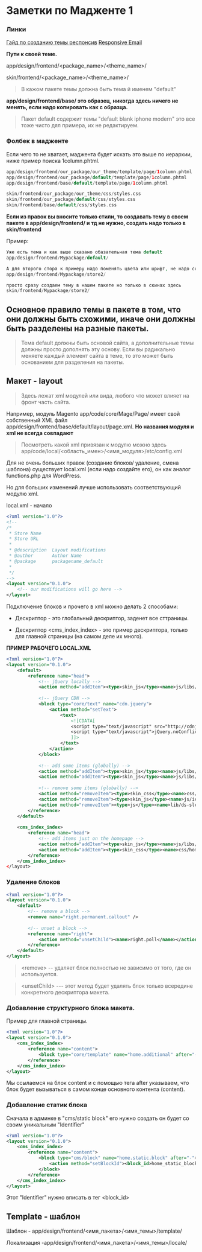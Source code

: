 # Заметки по Мадженте 1

### Линки

[Гайд по созданию темы респонсив](http://devdocs.magento.com/guides/m1x/ce19-ee114/RWD_dev-guide.html)
[Responsive Email](http://devdocs.magento.com/guides/m1x/ce19-ee114/RWD_responsive_emails.html)

**Пути к своей теме.**

app/design/frontend/<package_name>/<theme_name>/

skin/frontend/<package_name>/<theme_name>/


 > В кажом пакете темы должна быть тема й именем "default"
 
 **app/design/frontend/base/  это образец, никогда здесь ничего не менять, если надо копировать как с образца.**
 
 > Пакет default содержит темы "default blank iphone modern" это все тоже чисто дял примера, их не редактируем.
 
 ### Фолбек в мадженте
 
 Если чего то  не хватает, маджента будет искать это выше по иерархии, ниже пример поиска 1column.phtml.

```php
app/design/frontend/our_package/our_theme/template/page/1column.phtml
app/design/frontend/our_package/default/template/page/1column.phtml
app/design/frontend/base/default/template/page/1column.phtml

skin/frontend/our_package/our_theme/css/styles.css
skin/frontend/our_package/default/css/styles.css
skin/frontend/base/default/css/styles.css
```

**Если из правок вы вносите только стили, то создавать тему в своем пакете в app/design/frontend/ и тд не нужно, создать надо только в skin/frontend**

Пример:

```php
Уже есть тема и как выше сказано обазательная тема default
app/design/frontend/Mypackage/default/

А для второго стора к примеру надо поменять цвета или шрифт, не надо создавать в этом же пакете еще 1 тему, как показано ниже
app/design/frontend/Mypackage/store2/

просто сразу создаем тему в нашем пакете но только в скинах здесь
skin/frontend/Mypackage/store2/
```

## Основное правило темы в пакете в том, что они должны быть схожими, иначе они должны быть разделены на разные пакеты.

> Тема default должны быть основой сайта, а дополнительные темы должны просто дополнять эту основу. Если вы радикально меняете каждый элемент  сайта в теме, то это может быть основанием для разделения на пакеты.


## Макет -  layout

>  Здесь лежат xml модулей или вида, любого что может влияет на фронт часть сайта.

Например, модуль Magento app/code/core/Mage/Page/ имеет свой собственный XML файл app/design/frontend/base/default/layout/page.xml. **Но названия модуля и xml не всегда совпадают**

> Посмотреть какой xml привязан к модулю можно здесь app/code/local/<область_имен>/<имя_модуля>/etc/config.xml

Для не очень больших правок (создание блоков/ удаление, смена шаблона) существует local.xml (если надо создайте его), он как аналог functions.php для WordPress.

Но для больших изменений лучше использовать соответствующий модулю xml.

local.xml - начало

```xml
<?xml version="1.0"?>
<!--
/*
 * Store Name
 * Store URL
 *
 * @description  Layout modifications
 * @author       Author Name
 * @package      packagename_default
 *
 */
-->
<layout version="0.1.0">
    <!-- our modifications will go here -->
</layout>
```
Подключение блоков и прочего в xml можно делать 2 способами:

* Дескриптор <default> - это глобальный дескриптор, заденет все сттраницы.

* Дескриптор <cms_index_index> - это пример дескриптора, только для главной страницы (на самом деле их много).

**ПРИМЕР РАБОЧЕГО LOCAL.XML**

```xml
<?xml version="1.0"?>
<layout version="0.1.0">
    <default>
        <reference name="head">
            <!-- jQuery locally -->
            <action method="addItem"><type>skin_js</type><name>js/libs/jquery.min.js</name></action>
 
            <!-- jQuery CDN -->
            <block type="core/text" name="cdn.jquery">
                <action method="setText">
                    <text>
                        <![CDATA[
                        <script type="text/javascript" src="http://cdnjs.cloudflare.com/ajax/libs/jquery/2.1.1/jquery.min.js"></script>
                        <script type="text/javascript">jQuery.noConflict();</script>
                        ]]>
                    </text>
                </action>
            </block>
 
            <!-- add some items (globally) -->
            <action method="addItem"><type>skin_js</type><name>js/libs/modernizr.min.js</name></action>
            <action method="addItem"><type>skin_js</type><name>js/libs/html5shiv.min.js</name><params/><if>lt IE 9</if></action>
 
            <!-- remove some items (globally) -->
            <action method="removeItem"><type>skin_css</type><name>css/widgets.css</name></action></action>
            <action method="removeItem"><type>skin_js</type><name>js/ie6.js</name><if>lt IE 7</if></action>
            <action method="removeItem"><type>js</type><name>lib/ds-sleight.js</name><params/><if>lt IE 7</if></action>
        </reference>
    </default>
 
    <cms_index_index>
        <reference name="head">
            <!-- add items just on the homepage -->
            <action method="addItem"><type>skin_js</type><name>js/libs/home.min.js</name></action>
            <action method="addItem"><type>skin_css</type><name>css/home.css</name></action>
        </reference>
    </cms_index_index>
</layout>
```
### Удаление блоков 

```xml
<?xml version="1.0"?>
<layout version="0.1.0">
    <default>
        <!-- remove a block -->
        <remove name="right.permanent.callout" />
     
        <!-- unset a block -->
        <reference name="right">
            <action method="unsetChild"><name>right.poll</name></action>
        </reference>
    </default>
</layout>
```
> \<remove\> -- удаляет блок полностью не зависимо от того, где он используется.

> \<unsetChild\> --- этот метод будет удалять блок только всередине конкретного дескриптора макета.

### Добавление структурного блока макета.

Пример для главной страницы.
```xml
<?xml version="1.0"?>
<layout version="0.1.0">
    <cms_index_index>
        <reference name="content">
            <block type="core/template" name="home.additional" after="-" template="/home/additional.phtml" />
        </reference>
    </cms_index_index>
</layout>
```

Мы ссылаемся на блок content и с помощью тега after указываем, что блок будет вызываться в самом конце основного контента (content).

### Добавление статик блока

Сначала в админке в  "cms/static block" его нужно создать он будет со своим уникальным "Identifier"
```xml
<?xml version="1.0"?>
<layout version="0.1.0">
    <cms_index_index>
        <reference name="content">
            <block type="cms/block" name="home.static.block" after="-">
                <action method="setBlockId"><block_id>home_static_block</block_id></action>
            </block>
        </reference>
    </cms_index_index>
</layout>
```
Этот "Identifier" нужно вписать в тег \<block_id\>


## Template -  шаблон

Шаблон - app/design/frontend/<имя_пакета>/<имя_темы>/template/ 

Локализация -app/design/frontend/<имя_пакета>/<имя_темы>/locale/
